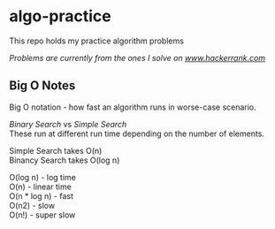 # algo-practice
This repo holds my practice algorithm problems

_Problems are currently from the ones I solve on www.hackerrank.com_

## Big O Notes
Big O notation - how fast an algorithm runs in worse-case scenario.

_Binary Search_ vs _Simple Search_  
These run at different run time depending on the number of elements.

Simple Search takes O(n)  
Binancy Search takes O(log n)

O(log n) - log time  
O(n) - linear time  
O(n * log n) - fast  
O(n2) - slow  
O(n!) - super slow

